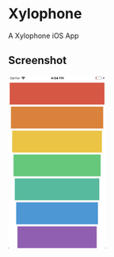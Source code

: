 # Xylophone

A Xylophone iOS App

## Screenshot

<img src="./images/Screenshot.png" alt="Xylophone-App" height=350>
